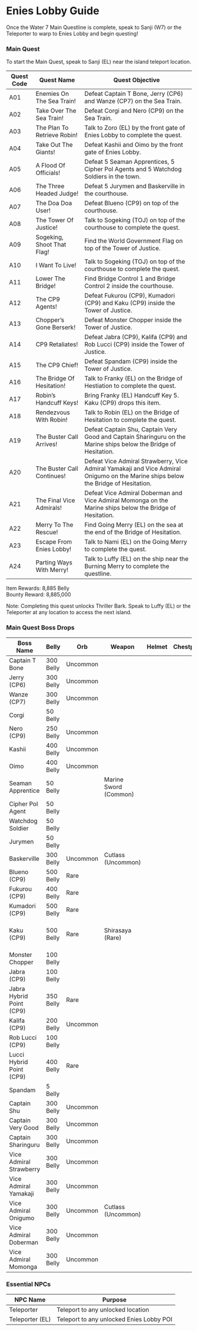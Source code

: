 # Enies Lobby Guide

Once the Water 7 Main Questline is complete, speak to Sanji (W7) or the Teleporter to warp to Enies Lobby and begin questing!

### Main Quest

To start the Main Quest, speak to Sanji (EL) near the island teleport location.

| Quest Code| Quest Name                    | Quest Objective|
|-----------|-----------                    |-----------|
| A01       | Enemies On The Sea Train!     |Defeat Captain T Bone, Jerry (CP6) and Wanze (CP7) on the Sea Train.|
| A02       | Take Over The Sea Train!      |Defeat Corgi and Nero (CP9) on the Sea Train.|
| A03       | The Plan To Retrieve Robin!   |Talk to Zoro (EL) by the front gate of Enies Lobby to complete the quest.|
| A04       | Take Out The Giants!          |Defeat Kashii and Oimo by the front gate of Enies Lobby.|
| A05       | A Flood Of Officials!         |Defeat 5 Seaman Apprentices, 5 Cipher Pol Agents and 5 Watchdog Soldiers in the town.|
| A06       | The Three Headed Judge!       |Defeat 5 Jurymen and Baskerville in the courthouse.|
| A07       | The Doa Doa User!             |Defeat Blueno (CP9) on top of the courthouse.|
| A08       | The Tower Of Justice!         |Talk to Sogeking (TOJ) on top of the courthouse to complete the quest.|
| A09       | Sogeking, Shoot That Flag!    |Find the World Government Flag on top of the Tower of Justice.|
| A10       | I Want To Live!               |Talk to Sogeking (TOJ) on top of the courthouse to complete the quest.|
| A11       | Lower The Bridge!             |Find Bridge Control 1 and Bridge Control 2 inside the courthouse.|
| A12       | The CP9 Agents!               |Defeat Fukurou (CP9), Kumadori (CP9) and Kaku (CP9) inside the Tower of Justice.|
| A13       | Chopper’s Gone Berserk!       |Defeat Monster Chopper inside the Tower of Justice.|
| A14       | CP9 Retaliates!               |Defeat Jabra (CP9), Kalifa (CP9) and Rob Lucci (CP9) inside the Tower of Justice.|
| A15       | The CP9 Chief!                |Defeat Spandam (CP9) inside the Tower of Justice.|
| A16       | The Bridge Of Hesitation!     |Talk to Franky (EL) on the Bridge of Hestiation to complete the quest.|
| A17       | Robin’s Handcuff Keys!        |Bring Franky (EL) Handcuff Key 5. Kaku (CP9) drops this item.|
| A18       | Rendezvous With Robin!        |Talk to Robin (EL) on the Bridge of Hesitation to complete the quest.|
| A19       | The Buster Call Arrives!      |Defeat Captain Shu, Captain Very Good and Captain Sharinguru on the Marine ships below the Bridge of Hesitation.|
| A20       | The Buster Call Continues!    |Defeat Vice Admiral Strawberry, Vice Admiral Yamakaji and Vice Admiral Onigumo on the Marine ships below the Bridge of Hesitation.|
| A21       | The Final Vice Admirals!      |Defeat Vice Admiral Doberman and Vice Admiral Momonga on the Marine ships below the Bridge of Hesitation.|
| A22       | Merry To The Rescue!          |Find Going Merry (EL) on the sea at the end of the Bridge of Hesitation.|
| A23       | Escape From Enies Lobby!      |Talk to Nami (EL) on the Going Merry to complete the quest.|
| A24       | Parting Ways With Merry!      |Talk to Luffy (EL) on the ship near the Burning Merry to complete the questline.|

Item Rewards: 8,885 Belly<br>
Bounty Reward: 8,885,000

Note: Completing this quest unlocks Thriller Bark. Speak to Luffy (EL) or the Teleporter at any location to access the next island.

### Main Quest Boss Drops

| Boss Name | Belly | Orb | Weapon | Helmet | Chestplate | Leggings | Boots | Other |
|---|---|---|---|---|---|---|---|---|
| Captain T Bone | 300 Belly | Uncommon |  |  |  |  |  |  |
| Jerry (CP6) | 300 Belly | Uncommon |  |  |  |  |  |  |
| Wanze (CP7) | 300 Belly | Uncommon |  |  |  |  |  |  |
| Corgi | 50 Belly |  |  |  |  |  |  |  |
| Nero (CP9) | 250 Belly | Uncommon |  |  |  |  |  |  |
| Kashii | 400 Belly | Uncommon |  |  |  |  |  |  |
| Oimo | 400 Belly | Uncommon |  |  |  |  |  |  |
| Seaman Apprentice | 50 Belly |  | Marine Sword (Common) |  |  |  |  |  |
| Cipher Pol Agent | 50 Belly |  |  |  |  |  |  |  |
| Watchdog Soldier | 50 Belly |  |  |  |  |  |  |  |
| Jurymen | 50 Belly |  |  |  |  |  |  |  |
| Baskerville | 300 Belly | Uncommon | Cutlass (Uncommon) |  |  |  |  |  |
| Blueno (CP9) | 500 Belly | Rare |  |  |  |  |  | Doa Fragment |
| Fukurou (CP9) | 400 Belly | Rare |  |  |  |  |  |  |
| Kumadori (CP9) | 500 Belly | Rare |  |  |  |  |  |  |
| Kaku (CP9) | 500 Belly | Rare | Shirasaya (Rare) |  |  |  |  | Giraffe Fragment<br>Handcuff Key 5 |
| Monster Chopper | 100 Belly |  |  |  |  |  |  |  |
| Jabra (CP9) | 100 Belly |  |  |  |  |  |  |  |
| Jabra Hybrid Point (CP9) | 350 Belly | Rare |  |  |  |  |  | Wolf Fragment |
| Kalifa (CP9) | 200 Belly | Uncommon |  |  |  |  |  | Awa Fragment |
| Rob Lucci (CP9) | 100 Belly |  |  |  |  |  |  |  |
| Lucci Hybrid Point (CP9) | 400 Belly | Rare |  |  |  |  |  | Leopard Fragment |
| Spandam | 5 Belly |  |  |  |  |  |  |  |
| Captain Shu | 300 Belly | Uncommon |  |  |  |  |  |  |
| Captain Very Good | 300 Belly | Uncommon |  |  |  |  |  |  |
| Captain Sharinguru | 300 Belly | Uncommon |  |  |  |  |  |  |
| Vice Admiral Strawberry | 300 Belly | Uncommon |  |  |  |  |  |  |
| Vice Admiral Yamakaji | 300 Belly | Uncommon |  |  |  |  |  |  |
| Vice Admiral Onigumo | 300 Belly | Uncommon | Cutlass (Uncommon) |  |  |  |  |  |
| Vice Admiral Doberman | 300 Belly | Uncommon |  |  |  |  |  |  |
| Vice Admiral Momonga | 300 Belly | Uncommon |  |  |  |  |  |  |

### Essential NPCs

| NPC Name         | Purpose                                    |
|-------------     |-----------                                 |
| Teleporter       | Teleport to any unlocked location          |
| Teleporter (EL)  | Teleport to any unlocked Enies Lobby POI   |